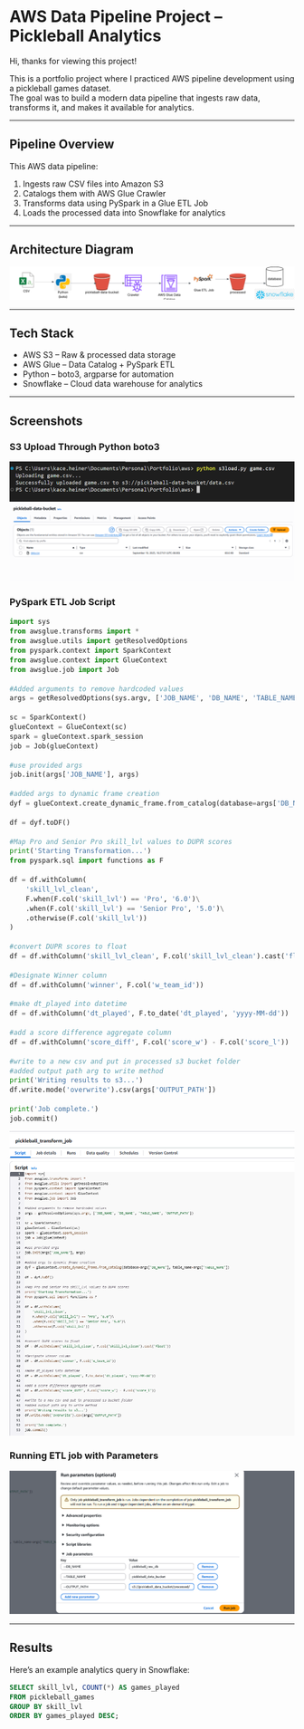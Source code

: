 # AWS Data Pipeline Project – Pickleball Analytics

Hi, thanks for viewing this project!

This is a portfolio project where I practiced AWS pipeline development using a pickleball games dataset.  
The goal was to build a modern data pipeline that ingests raw data, transforms it, and makes it available for analytics. 

---

## Pipeline Overview

This AWS data pipeline:
1. Ingests raw CSV files into Amazon S3
2. Catalogs them with AWS Glue Crawler
3. Transforms data using PySpark in a Glue ETL Job
4. Loads the processed data into Snowflake for analytics

---

## Architecture Diagram

![Architecture Diagram](images/workflow.png)

---

## Tech Stack

- AWS S3 – Raw & processed data storage  
- AWS Glue – Data Catalog + PySpark ETL  
- Python – boto3, argparse for automation  
- Snowflake – Cloud data warehouse for analytics  

---

## Screenshots
### S3 Upload Through Python boto3
![S3 Upload through Python boto3](screenshots/boto3_upload.png)
![bucket](screenshots/aws_bucket_with_csv_upload.png)

### PySpark ETL Job Script
```py
import sys
from awsglue.transforms import *
from awsglue.utils import getResolvedOptions
from pyspark.context import SparkContext
from awsglue.context import GlueContext
from awsglue.job import Job

#Added arguments to remove hardcoded values
args = getResolvedOptions(sys.argv, ['JOB_NAME', 'DB_NAME', 'TABLE_NAME', 'OUTPUT_PATH'])
  
sc = SparkContext()
glueContext = GlueContext(sc)
spark = glueContext.spark_session
job = Job(glueContext)

#use provided args
job.init(args['JOB_NAME'], args)

#added args to dynamic frame creation
dyf = glueContext.create_dynamic_frame.from_catalog(database=args['DB_NAME'], table_name=args['TABLE_NAME'])

df = dyf.toDF()

#Map Pro and Senior Pro skill_lvl values to DUPR scores
print('Starting Transformation...')
from pyspark.sql import functions as F

df = df.withColumn(
    'skill_lvl_clean',
    F.when(F.col('skill_lvl') == 'Pro', '6.0')\
    .when(F.col('skill_lvl') == 'Senior Pro', '5.0')\
    .otherwise(F.col('skill_lvl'))
)

#convert DUPR scores to float
df = df.withColumn('skill_lvl_clean', F.col('skill_lvl_clean').cast('float'))

#Designate Winner column
df = df.withColumn('winner', F.col('w_team_id'))

#make dt_played into datetime
df = df.withColumn('dt_played', F.to_date('dt_played', 'yyyy-MM-dd'))

#add a score difference aggregate column
df = df.withColumn('score_diff', F.col('score_w') - F.col('score_l'))

#write to a new csv and put in processed s3 bucket folder
#added output path arg to write method
print('Writing results to s3...')
df.write.mode('overwrite').csv(args['OUTPUT_PATH'])

print('Job complete.')
job.commit()
```
![PySpark ETL Job Script](screenshots/PySparkETL.png)

### Running ETL job with Parameters
![Running ETL job with Parameters](screenshots/Run_job_parameters.png)

---

## Results

Here’s an example analytics query in Snowflake:

```sql
SELECT skill_lvl, COUNT(*) AS games_played
FROM pickleball_games
GROUP BY skill_lvl
ORDER BY games_played DESC;
```
